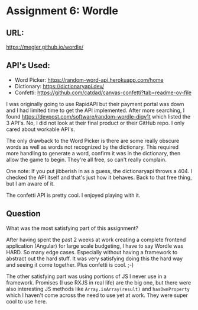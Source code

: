 # Assignment 6: Wordle

## URL:

https://megler.github.io/wordle/

## API's Used:

- Word Picker: https://random-word-api.herokuapp.com/home
- Dictionary: https://dictionaryapi.dev/
- Confetti: https://github.com/catdad/canvas-confetti?tab=readme-ov-file

I was originally going to use RapidAPI but their payment portal was down and I had limited time to get the API implemented. After more searching, I found https://devpost.com/software/random-wordle-diqv1t which listed the 3 API's. No, I did not look at their final product or their GitHub repo. I only cared about workable API's.

The only drawback to the Word Picker is there are some really obscure words as well as words not recognized by the dictionary. This required more handling to generate a word, confirm it was in the dictionary, then allow the game to begin. They're all free, so can't really complain.

One note: If you put jibberish in as a guess, the dictionaryapi throws a 404. I checked the API itself and that's just how it behaves. Back to that free thing, but I am aware of it.

The confetti API is pretty cool. I enjoyed playing with it.

## Question

What was the most satisfying part of this assignment?

After having spent the past 2 weeks at work creating a complete frontend application (Angular) for large scale budgeting, I have to say Wordle was HARD. So many edge cases. Especially without having a framework to abstract out the hard stuff. It was very satisfying doing this the hard way and seeing it come together. Plus confetti is cool. ;-)

The other satisfying part was using portions of JS I never use in a framework. Promises (I use RXJS in real life) are the big one, but there were also interesting JS methods like `Array.isArray(result)` and `hasOwnProperty` which I haven't come across the need to use yet at work. They were super cool to use here.
